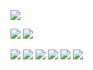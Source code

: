 

<!--<a href="https://velog.io/@bckkingkkang/posts"><img src="https://img.shields.io/badge/Velog-20C997?style=for-the-badge&logo=velog&logoColor=white"></a>
<a href="https://www.notion.so/1cd43f0a844c80958ef5e182136c1a01?pvs=4"><img src="https://img.shields.io/badge/algorithm-000000?style=for-the-badge&logo=notion&logoColor=white"></a>
<a href="https://www.notion.so/C-1ac43f0a844c80fcad57fc8a39e14649?pvs=4"><img src="https://img.shields.io/badge/C++-000000?style=for-the-badge&logo=notion&logoColor=white"></a>
<a href="https://blog.naver.com/PostList.naver?blogId=bc_pokemonmaster&from=postList&categoryNo=11&parentCategoryNo=11"><img src="https://img.shields.io/badge/Naver-03C75A?style=for-the-badge&logo=naver&logoColor=white"></a>-->

<!--![header](https://capsule-render.vercel.app/api?type=waving&color=auto&height=150&section=header&text=Welcome%20to%20kahyun's%20Github!&fontSize=45)

 ![GitHub stats](https://github-readme-stats.vercel.app/api?username=bckkingkkang&show_icons=true&theme=transparent) ![most languages](https://github-readme-stats.vercel.app/api/top-langs/?username=bckkingkkang&layout=compact) -->

![](http://github-profile-summary-cards.vercel.app/api/cards/profile-details?username=bckkingkkang&theme=default)

![](http://github-profile-summary-cards.vercel.app/api/cards/repos-per-language?username=bckkingkkang&theme=default) 
![](http://github-profile-summary-cards.vercel.app/api/cards/most-commit-language?username=bckkingkkang&theme=default)


<img src="https://img.shields.io/badge/unrealengine-0E1128?style=for-the-badge&logo=unrealengine&logoColor=white"> <img src="https://img.shields.io/badge/cplusplus-00599C?style=for-the-badge&logo=cplusplus&logoColor=white"> <img src="https://img.shields.io/badge/notion-000000?style=for-the-badge&logo=notion&logoColor=white"> <img src="https://img.shields.io/badge/eclipseide-2C2255?style=for-the-badge&logo=eclipseide&logoColor=white"> <img src="https://img.shields.io/badge/springboot-6DB33F?style=for-the-badge&logo=springboot&logoColor=white">
<img src="https://img.shields.io/badge/mysql-4479A1?style=for-the-badge&logo=mysql&logoColor=white">

<!--![](http://github-profile-summary-cards.vercel.app/api/cards/stats?username=bckkingkkang&theme=default)
![](http://github-profile-summary-cards.vercel.app/api/cards/productive-time?username=bckkingkkang&theme=default&utcOffset=8)

![footer](https://capsule-render.vercel.app/api?type=waving&color=auto&height=150&section=footer&fontSize=15-->

